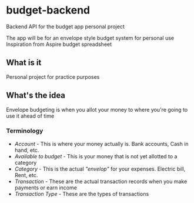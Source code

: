 # budget-backend

Backend API for the budget app personal project

The app will be for an envelope style budget system for personal use
Inspiration from Aspire budget spreadsheet

## What is it

Personal project for practice purposes

## What's the idea

Envelope budgeting is when you allot your money to
where you're going to use it ahead of time

### Terminology

- *Account* - This is where your money actually is.
Bank accounts, Cash in hand, etc.
- *Available to budget* - This is your money that is not yet allotted to a category
- *Category* - This is the actual *"envelop"* for your expenses.
Electric bill, Rent, etc.
- *Transaction* - These are the actual transaction records
when you make payments or earn income
- *Transaction Type* - These are the types of transactions
